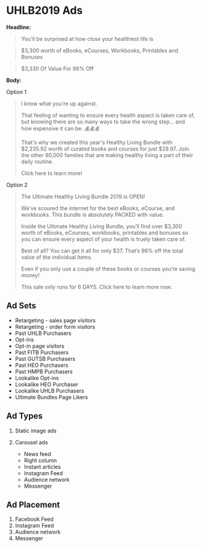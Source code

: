 <!-- TITLE: Uhlb 2019 -->

# UHLB2019 Ads

**Headline:** 
> You'll be surprised at how close your healthiest life is

> $3,300 worth of eBooks, eCourses, Workbooks, Printables and Bonuses

> $3,330 Of Value For 98% Off

**Body:**

Option 1

> I know what you're up against.
> 
> That feeling of wanting to ensure every health aspect is taken care of, but knowing there are so many ways to take the wrong step… and how expensive it can be. 💰💰💰
> 
> That's why we created this year's Healthy Living Bundle with $2,235.92 worth of curated books and courses for just $29.97. Join the other 80,000 families that are making healthy living a part of their daily routine.
> 
> Click here to learn more!

Option 2 

> The Ultimate Healthy Living Bundle 2019 is OPEN!
> 
> We’ve scoured the internet for the best eBooks, eCourse, and workbooks. This bundle is absolutely PACKED with value.
> 
> Inside the Ultimate Healthy Living Bundle, you’ll find over $3,300 worth of eBooks, eCourses, workbooks, printables and bonuses so you can ensure every aspect of your health is truely taken care of.
> 
> Best of all? You can get it all for only $37. That’s 98% off the total value of the individual items.
> 
> Even if you only use a couple of these books or courses you’re saving money!
> 
> This sale only runs for 6 DAYS. Click here to learn more now.


## Ad Sets

* Retargeting - sales page visitors
* Retargeting - order form visitors
* Past UHLB Purchasers
* Opt-ins
* Opt-in page visitors 
* Past FITB Purchasers
* Past GUTSB Purchasers
* Past HEO Purchasers
* Past HMPB Purchasers
* Lookalike Opt-ins
* Lookalike HEO Purchaser
* Lookalike UHLB Purchasers
* Ultimate Bundles Page Likers


## Ad Types
1. Static image ads

2. Carousel ads
	* News feed
	* Right column
	* Instant articles
	* Instagram Feed
	* Audience network
	* Messenger

## Ad Placement
1. Facebook Feed
2. Instagram Feed
3. Audience network
4. Messenger
	



